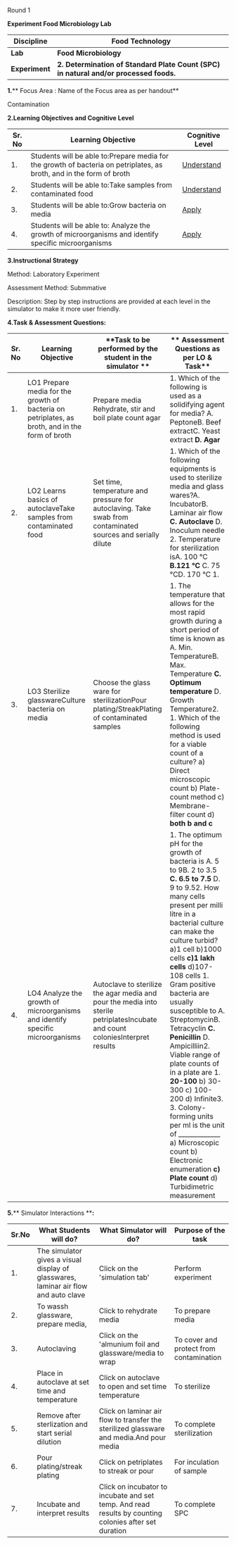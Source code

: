 Round 1

**Experiment Food Microbiology Lab**

| **Discipline** | **Food Technology** |
| --- | --- |
| **Lab** | **Food Microbiology** |
| **Experiment** | **2. Determination of Standard Plate Count (SPC) in natural and/or processed foods.** |

**1.**** Focus Area : Name of the Focus area as per handout**

Contamination

**2.Learning Objectives and Cognitive Level**

| **Sr. No** | **Learning Objective** | **Cognitive Level** |
| --- | --- | --- |
| 1. | Students will be able to:Prepare media for the growth of bacteria on petriplates, as broth, and in the form of broth | [Understand](http://vlabs.iitb.ac.in/vlabs-dev/document.php)|
| 2. | Students will be able to:Take samples from contaminated food | [Understand](http://vlabs.iitb.ac.in/vlabs-dev/document.php) |
| 3. | Students will be able to:Grow bacteria on media | [Apply](http://vlabs.iitb.ac.in/vlabs-dev/document.php) |
| 4. | Students will be able to: Analyze the growth of microorganisms and identify specific microorganisms | [Apply](http://vlabs.iitb.ac.in/vlabs-dev/document.php)|

**3.Instructional Strategy**

Method: Laboratory Experiment

Assessment Method: Submmative

Description: Step by step instructions are provided at each level in the simulator to make it more user friendly.

**4.Task &amp; Assessment Questions:**

| **Sr. No** | **Learning Objective** | **Task to be performed by the student in the simulator **|** Assessment Questions as per LO &amp; Task** |
| --- | --- | --- | --- |
| 1. | LO1 Prepare media for the growth of bacteria on petriplates, as broth, and in the form of broth | Prepare media Rehydrate, stir and boil plate count agar | 1. Which of the following is used as a solidifying agent for media? A. PeptoneB. Beef extractC. Yeast extract **D. Agar** |
| 2. | LO2 Learns basics of autoclaveTake samples from contaminated food | Set time, temperature and pressure for autoclaving. Take swab from contaminated sources and serially dilute | 1. Which of the following equipments is used to sterilize media and glass wares?A. IncubatorB. Laminar air flow **C. Autoclave** D. Inoculum needle 2. Temperature for sterilization isA. 100 °C **B.121 °C** C. 75 °CD. 170 °C 1.|
| 3. | LO3 Sterilize glasswareCulture bacteria on media | Choose the glass ware for sterilizationPour plating/StreakPlating of contaminated samples | 1. The temperature that allows for the most rapid growth during a short period of time is known as A. Min. TemperatureB. Max. Temperature **C. Optimum temperature** D. Growth Temperature2. 1. Which of the following method is used for a viable count of a culture? a) Direct microscopic count b) Plate-count method c) Membrane-filter count d) **both b and c** |
| 4. | LO4 Analyze the growth of microorganisms and identify specific microorganisms | Autoclave to sterilize the agar media and pour the media into sterile petriplatesIncubate and count coloniesInterpret results | 1. The optimum pH for the growth of bacteria is A. 5 to 9B. 2 to 3.5 **C. 6.5 to 7.5** D. 9 to 9.52. How many cells present per milli litre in a bacterial culture can make the culture turbid? a)1 cell b)1000 cells **c)1 lakh cells** d)107-108 cells 1. Gram positive bacteria are usually susceptible to A. StreptomycinB. Tetracyclin **C. Penicillin** D. Ampicilliin2. Viable range of plate counts of in a plate are 1. **20-100** b) 30-300 c) 100-200 d) Infinite3. 3. Colony-forming units per ml is the unit of \_\_\_\_\_\_\_\_\_\_\_\_\_ a) Microscopic count b) Electronic enumeration **c) Plate count** d) Turbidimetric measurement|

**5.**** Simulator Interactions ****:**

| **Sr.No** | **What Students will do?** | **What Simulator will do?** | **Purpose of the task** |
| --- | --- | --- | --- |
| 1. | The simulator gives a visual display of glasswares, laminar air flow and auto clave | Click on the &#39;simulation tab&#39; | Perform experiment |
| 2. | To wassh glassware, prepare media, | Click to rehydrate media | To prepare media |
| 3. | Autoclaving | Click on the &#39;almunium foil and glassware/media to wrap | To cover and protect from contamination |
| 4. | Place in autoclave at set time and temperature | Click on autoclave to open and set time temperature | To sterilize |
| 5. | Remove after sterlization and start serial dilution | Click on laminar air flow to transfer the sterilized glassware and media.And pour media | To complete sterilization |
| 6. | Pour plating/streak plating | Click on petriplates to streak or pour | For inculation of sample |
| 7. | Incubate and interpret results | Click on incubator to incubate and set temp. And read results by counting colonies after set duration | To complete SPC |
